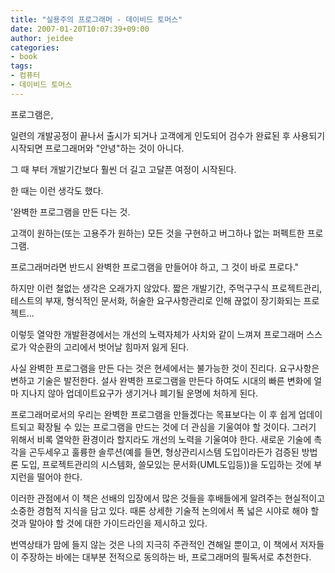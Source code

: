 ```yaml
---
title: "실용주의 프로그래머 - 데이비드 토머스"
date: 2007-01-20T10:07:39+09:00
author: jeidee
categories:
- book
tags:
- 컴퓨터
- 데이비드 토머스
---
```


프로그램은,

일련의 개발공정이 끝나서 출시가 되거나 고객에게 인도되어 검수가 완료된 후 사용되기 시작되면 프로그래머와 "안녕"하는 것이 아니다.

그 때 부터 개발기간보다 훨씬 더 길고 고달픈 여정이 시작된다.

 

한 때는 이런 생각도 했다.

'완벽한 프로그램을 만든 다는 것.

고객이 원하는(또는 고용주가 원하는) 모든 것을 구현하고 버그하나 없는 퍼펙트한 프로그램.

프로그래머라면 반드시 완벽한 프로그램을 만들어야 하고, 그 것이 바로 프로다."

 

하지만 이런 철없는 생각은 오래가지 않았다. 짧은 개발기간, 주먹구구식 프로젝트관리, 테스트의 부재, 형식적인 문서화, 허술한 요구사항관리로 인해 끊없이 장기화되는 프로젝트...

이렇듯 열악한 개발환경에서는 개선의 노력자체가 사치와 같이 느껴져 프로그래머 스스로가 악순환의 고리에서 벗어날 힘마저 잃게 된다.

 

사실 완벽한 프로그램을 만든 다는 것은 현세에서는 불가능한 것이 진리다. 요구사항은 변하고 기술은 발전한다. 설사 완벽한 프로그램을 만든다 하여도 시대의 빠른 변화에 얼마 지나지 않아 업데이트요구가 생기거나 폐기될 운명에 처하게 된다.

프로그래머로서의 우리는 완벽한 프로그램을 만들겠다는 목표보다는 이 후 쉽게 업데이트되고 확장될 수 있는 프로그램을 만드는 것에 더 관심을 기울여야 할 것이다. 그러기 위해서 비록 열악한 환경이라 할지라도 개선의 노력을 기울여야 한다. 새로운 기술에 촉각을 곤두세우고 훌륭한 솔루션(예를 들면, 형상관리시스템 도입이라든가 검증된 방법론 도입, 프로젝트관리의 시스템화, 쓸모있는 문서화(UML도입등))을 도입하는 것에 부지런을 떨어야 한다.

 

이러한 관점에서 이 책은 선배의 입장에서 많은 것들을 후배들에게 알려주는 현실적이고 소중한 경험적 지식을 담고 있다. 때론 상세한 기술적 논의에서 폭 넓은 시야로 해야 할 것과 말아야 할 것에 대한 가이드라인을 제시하고 있다.

 

번역상태가 맘에 들지 않는 것은 나의 지극히 주관적인 견해일 뿐이고, 이 책에서 저자들이 주장하는 바에는 대부분 전적으로 동의하는 바, 프로그래머의 필독서로 추천한다.